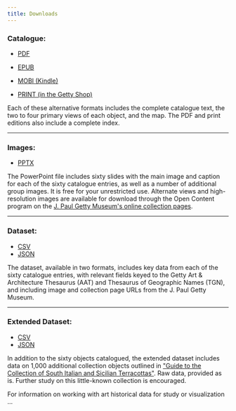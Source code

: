 ```yaml
---
title: Downloads
---
```

### Catalogue:

- [PDF](assets/downloads/AncientTerracottas_Ferruzza.pdf)
- [EPUB](assets/downloads/AncientTerracottas_Ferruzza.epub)
- [MOBI (Kindle)](assets/downloads/AncientTerracottas_Ferruzza.mobi)

- [PRINT (in the Getty Shop)](http://shop.getty.edu/products/ancient-terracottas-from-south-italy-and-sicily-in-the-j-paul-getty-museum-978-1606061237)

Each of these alternative formats includes the complete catalogue text, the two to four primary views of each object, and the map. The PDF and print editions also include a complete index.

---

### Images:

- [PPTX](assets/downloads/AncientTerracottas_Ferruzza.pptx)

The PowerPoint file includes sixty slides with the main image and caption for each of the sixty catalogue entries, as well as a number of additional group images. It is free for your unrestricted use. Alternate views and high-resolution images are available for download through the Open Content program on the [J. Paul Getty Museum's online collection pages](http://www.getty.edu/art/collection/).

---

### Dataset:

- [CSV](assets/downloads/AncientTerracottas_Ferruzza.csv)
- [JSON](assets/downloads/AncientTerracottas_Ferruzza.json)

The dataset, available in two formats, includes key data from each of the sixty catalogue entries, with relevant fields keyed to the Getty Art & Architecture Thesaurus (AAT) and Thesaurus of Geographic Names (TGN), and including image and collection page URLs from the J. Paul Getty Museum.

---

### Extended Dataset:

- [CSV](assets/downloads/AncientTerracottas_Ferruzza_Extended.csv)
- [JSON](assets/downloads/AncientTerracottas_Ferruzza_Extended.json)

In addition to the sixty objects catalogued, the extended dataset includes data on 1,000 additional collection objects outlined in ["Guide to the Collection of South Italian and Sicilian Terracottas"](frontmatter/guide/). Raw data, provided as is. Further study on this little-known collection is encouraged.

For information on working with art historical data for study or visualization ...
